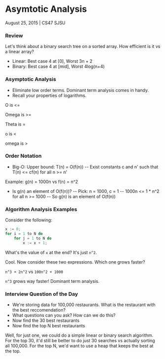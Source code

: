 Asymtotic Analysis
==================
August 25, 2015 | CS47 SJSU

### Review ###
Let's think about a binary search tree on a sorted array. How efficient is it vs a linear array?

- Linear: Best case 4 at [0], Worst 3n + 2
- Binary: Best case 4 at [mid], Worst 4log(n+4)

### Asymptotic Analysis ###
- Eliminate low order terms. Dominant term analysis comes in handy.
- Recall your properties of logarithms.

O is <=

Omega is >=

Theta is =

o is <

omega is >

### Order Notation ###
- Big-O: Upper bound: T(n) = O(f(n))
-- Exist constants c and n' such that T(n) <= cf(n) for all n >= n'

Example: g(n) = 1000n vs f(n) = n^2
- Is g(n) an element of O(f(n))?
-- Pick: n = 1000, c = 1
-- 1000n <= 1 * n^2 for all n >= 1000
-- So g(n) is an element of O(f(n))

### Algorithm Analysis Examples ###
Consider the following:
```Java
x := 0;
for i = 1 to N do
	for j = 1 to N do
		x := x + 1;
```
What's the value of `x` at the end? It's just `n^2`.

Cool. Now consider these two expressions. Which one grows faster?

`n^3 + 2n^2` vs `100n^2 + 1000`

`n^3` grows way faster! Dominant term analysis.

### Interview Question of the Day ###
- We're storing data for 100,000 restaurants. What is the restaurant with the best reccomendation?
- What questions can you ask? How can we do this?
- Now find the 30 best restaurants
- Now find the top N best restaurants

Well, for just one, we could do a simple linear or binary search algorithm.
For the top 30, it'd still be better to do just 30 searches vs actually sorting all 100,000.
For the top N, we'd want to use a heap that keeps the best at the top.
